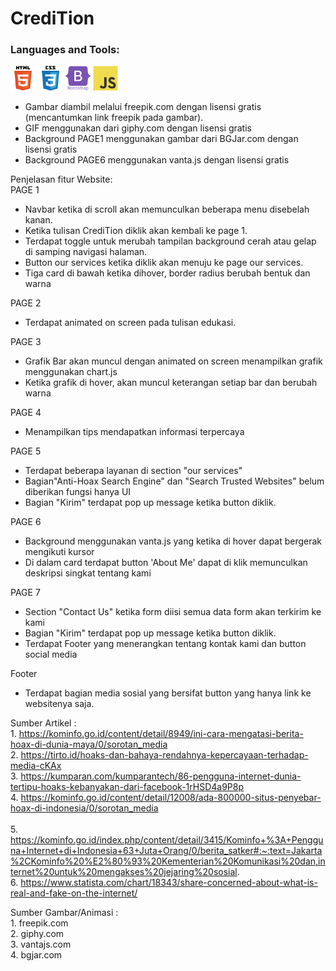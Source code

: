 # CrediTion

<h3 align="left">Languages and Tools:</h3>
<p align="left">
	
 <img
      src="https://raw.githubusercontent.com/devicons/devicon/master/icons/html5/html5-original-wordmark.svg"
      alt="html5" width="40" height="40" /> 
<img
      src="https://raw.githubusercontent.com/devicons/devicon/master/icons/css3/css3-original-wordmark.svg" alt="css3"
      width="40" height="40" />
  <img src="https://raw.githubusercontent.com/devicons/devicon/master/icons/bootstrap/bootstrap-plain-wordmark.svg"
      alt="bootstrap" width="40" height="40" />
  <img
      src="https://raw.githubusercontent.com/devicons/devicon/master/icons/javascript/javascript-original.svg"
      alt="javascript" width="40" height="40" /> 
</p>


- Gambar diambil melalui freepik.com dengan lisensi gratis (mencantumkan link freepik pada gambar).
- GIF menggunakan dari giphy.com dengan lisensi gratis
- Background PAGE1 menggunakan gambar dari BGJar.com dengan lisensi gratis
- Background PAGE6 menggunakan vanta.js dengan lisensi gratis

Penjelasan fitur Website:
<br/>
PAGE 1
 - Navbar ketika di scroll akan memunculkan beberapa menu disebelah kanan.
 - Ketika tulisan CrediTion diklik akan kembali ke page 1.
 - Terdapat toggle untuk merubah tampilan background cerah atau gelap di samping navigasi halaman.
 - Button our services ketika diklik akan menuju ke page our services.
 - Tiga card di bawah ketika dihover, border radius berubah bentuk dan warna

PAGE 2
- Terdapat animated on screen pada tulisan edukasi.

PAGE 3
- Grafik Bar akan muncul dengan animated on screen menampilkan grafik menggunakan chart.js
- Ketika grafik di hover, akan muncul keterangan setiap bar dan berubah warna

PAGE 4
- Menampilkan tips mendapatkan informasi terpercaya

PAGE 5
- Terdapat beberapa layanan di section "our services"
- Bagian"Anti-Hoax Search Engine" dan "Search Trusted Websites" belum diberikan fungsi hanya UI
- Bagian "Kirim" terdapat pop up message ketika button diklik.

PAGE 6
- Background menggunakan vanta.js yang ketika di hover dapat bergerak mengikuti kursor
- Di dalam card terdapat button 'About Me' dapat di klik memunculkan deskripsi singkat tentang kami 

PAGE 7
- Section "Contact Us" ketika form diisi semua data form akan terkirim ke kami
- Bagian "Kirim" terdapat pop up message ketika button diklik.
- Terdapat Footer yang menerangkan tentang kontak kami dan button social media

Footer
- Terdapat bagian media sosial yang bersifat button yang hanya link ke websitenya saja.

Sumber Artikel :
<br/>
    1. https://kominfo.go.id/content/detail/8949/ini-cara-mengatasi-berita-hoax-di-dunia-maya/0/sorotan_media
    <br/>
    2. https://tirto.id/hoaks-dan-bahaya-rendahnya-kepercayaan-terhadap-media-cKAx
    <br/>
    3. https://kumparan.com/kumparantech/86-pengguna-internet-dunia-tertipu-hoaks-kebanyakan-dari-facebook-1rHSD4a9P8p
    <br/>
    4. https://kominfo.go.id/content/detail/12008/ada-800000-situs-penyebar-hoax-di-indonesia/0/sorotan_media
    <br/>  
    5. https://kominfo.go.id/index.php/content/detail/3415/Kominfo+%3A+Pengguna+Internet+di+Indonesia+63+Juta+Orang/0/berita_satker#:~:text=Jakarta%2CKominfo%20%E2%80%93%20Kementerian%20Komunikasi%20dan,internet%20untuk%20mengakses%20jejaring%20sosial.
    <br/>
    6. https://www.statista.com/chart/18343/share-concerned-about-what-is-real-and-fake-on-the-internet/

Sumber Gambar/Animasi :
    <br/>
    1. freepik.com
    <br/>
    2. giphy.com
    <br/>
    3. vantajs.com
    <br/>
    4. bgjar.com
